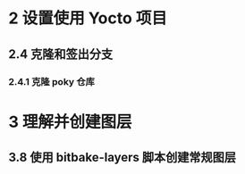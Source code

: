 # 2 设置使用 Yocto 项目

## 2.4 克隆和签出分支

### 2.4.1 克隆 poky 仓库

# 3 理解并创建图层

## 3.8 使用 bitbake-layers 脚本创建常规图层